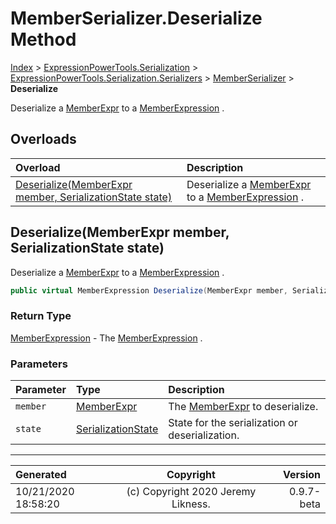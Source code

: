 ﻿# MemberSerializer.Deserialize Method

[Index](../index.md) > [ExpressionPowerTools.Serialization](ExpressionPowerTools.Serialization.a.md) > [ExpressionPowerTools.Serialization.Serializers](ExpressionPowerTools.Serialization.Serializers.n.md) > [MemberSerializer](ExpressionPowerTools.Serialization.Serializers.MemberSerializer.cs.md) > **Deserialize**

Deserialize a [MemberExpr](ExpressionPowerTools.Serialization.Serializers.MemberExpr.cs.md) to a [MemberExpression](https://docs.microsoft.com/dotnet/api/system.linq.expressions.memberexpression) .

## Overloads

| Overload | Description |
| :-- | :-- |
| [Deserialize(MemberExpr member, SerializationState state)](#deserializememberexpr-member-serializationstate-state) | Deserialize a [MemberExpr](ExpressionPowerTools.Serialization.Serializers.MemberExpr.cs.md) to a [MemberExpression](https://docs.microsoft.com/dotnet/api/system.linq.expressions.memberexpression) . |
## Deserialize(MemberExpr member, SerializationState state)

Deserialize a [MemberExpr](ExpressionPowerTools.Serialization.Serializers.MemberExpr.cs.md) to a [MemberExpression](https://docs.microsoft.com/dotnet/api/system.linq.expressions.memberexpression) .

```csharp
public virtual MemberExpression Deserialize(MemberExpr member, SerializationState state)
```

### Return Type

 [MemberExpression](https://docs.microsoft.com/dotnet/api/system.linq.expressions.memberexpression)  - The [MemberExpression](https://docs.microsoft.com/dotnet/api/system.linq.expressions.memberexpression) .

### Parameters

| Parameter | Type | Description |
| :-- | :-- | :-- |
| `member` | [MemberExpr](ExpressionPowerTools.Serialization.Serializers.MemberExpr.cs.md) | The [MemberExpr](ExpressionPowerTools.Serialization.Serializers.MemberExpr.cs.md) to deserialize. |
| `state` | [SerializationState](ExpressionPowerTools.Serialization.Serializers.SerializationState.cs.md) | State for the serialization or deserialization. |



---

| Generated | Copyright | Version |
| :-- | :-: | --: |
| 10/21/2020 18:58:20 | (c) Copyright 2020 Jeremy Likness. | 0.9.7-beta |
